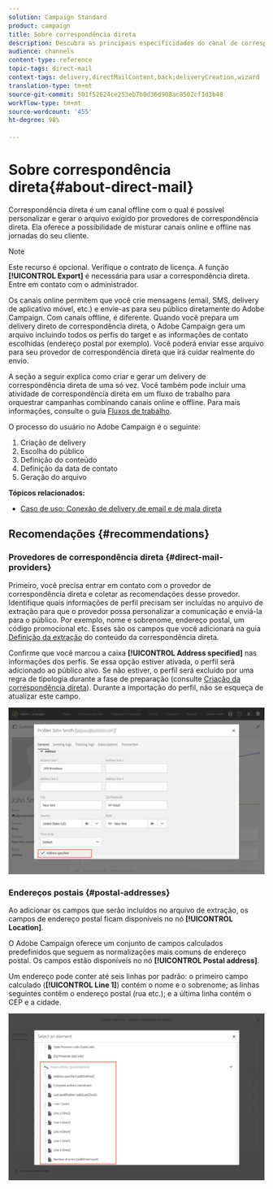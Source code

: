 ```yaml
---
solution: Campaign Standard
product: campaign
title: Sobre correspondência direta
description: Descubra as principais especificidades do canal de correspondência direta no Adobe Campaign.
audience: channels
content-type: reference
topic-tags: direct-mail
context-tags: delivery,directMailContent,back;deliveryCreation,wizard
translation-type: tm+mt
source-git-commit: 501f52624ce253eb7b0d36d908ac8502cf1d3b48
workflow-type: tm+mt
source-wordcount: '455'
ht-degree: 98%

---
```



# Sobre correspondência direta{#about-direct-mail}

Correspondência direta é um canal offline com o qual é possível personalizar e gerar o arquivo exigido por provedores de correspondência direta. Ela oferece a possibilidade de misturar canais online e offline nas jornadas do seu cliente.

>[!NOTE]
>
>Este recurso é opcional. Verifique o contrato de licença. A função **[!UICONTROL Export]** é necessária para usar a correspondência direta. Entre em contato com o administrador.

Os canais online permitem que você crie mensagens (email, SMS, delivery de aplicativo móvel, etc.) e envie-as para seu público diretamente do Adobe Campaign. Com canais offline, é diferente. Quando você prepara um delivery direto de correspondência direta, o Adobe Campaign gera um arquivo incluindo todos os perfis do target e as informações de contato escolhidas (endereço postal por exemplo). Você poderá enviar esse arquivo para seu provedor de correspondência direta que irá cuidar realmente do envio.

A seção a seguir explica como criar e gerar um delivery de correspondência direta de uma só vez. Você também pode incluir uma atividade de correspondência direta em um fluxo de trabalho para orquestrar campanhas combinando canais online e offline. Para mais informações, consulte o guia [Fluxos de trabalho](../../automating/using/get-started-workflows.md).

O processo do usuário no Adobe Campaign é o seguinte:

1. Criação de delivery
1. Escolha do público
1. Definição do conteúdo
1. Definição da data de contato
1. Geração do arquivo

**Tópicos relacionados:**

* [Caso de uso: Conexão de delivery de email e de mala direta](../../automating/using/coupling-email-direct-mail.md)

## Recomendações {#recommendations}

### Provedores de correspondência direta {#direct-mail-providers}

Primeiro, você precisa entrar em contato com o provedor de correspondência direta e coletar as recomendações desse provedor. Identifique quais informações de perfil precisam ser incluídas no arquivo de extração para que o provedor possa personalizar a comunicação e enviá-la para o público. Por exemplo, nome e sobrenome, endereço postal, um código promocional etc. Esses são os campos que você adicionará na guia [Definição da extração](../../channels/using/defining-the-direct-mail-content.md#defining-the-extraction) do conteúdo da correspondência direta.

Confirme que você marcou a caixa **[!UICONTROL Address specified]** nas informações dos perfis. Se essa opção estiver ativada, o perfil será adicionado ao público alvo. Se não estiver, o perfil será excluído por uma regra de tipologia durante a fase de preparação (consulte [Criação da correspondência direta](../../channels/using/creating-the-direct-mail.md)). Durante a importação do perfil, não se esqueça de atualizar este campo.

![](assets/direct_mail_22.png)

### Endereços postais {#postal-addresses}

Ao adicionar os campos que serão incluídos no arquivo de extração, os campos de endereço postal ficam disponíveis no nó **[!UICONTROL Location]**.

O Adobe Campaign oferece um conjunto de campos calculados predefinidos que seguem as normalizações mais comuns de endereço postal. Os campos estão disponíveis no nó **[!UICONTROL Postal address]**.

Um endereço pode conter até seis linhas por padrão: o primeiro campo calculado (**[!UICONTROL Line 1]**) contém o nome e o sobrenome; as linhas seguintes contêm o endereço postal (rua etc.); e a última linha contém o CEP e a cidade.

![](assets/direct_mail_23.png)
